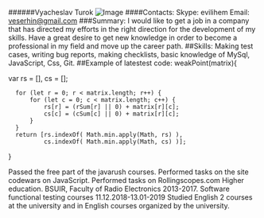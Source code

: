 ######Vyacheslav Turok
![Image](https://pp.userapi.com/c845321/v845321979/13af3b/A0LQ5YAv0R0.jpg)
####Contacts: Skype: evilihem Email: veserhin@gmail.com
###Summary: 
I would like to get a job in a company that has directed my efforts in the right direction for the development of my skills. Have a great desire to get new knowledge in order to become a professional in my field and move up the career path. 
##Skills: 
Making test cases, writing bug reports, making checklists, basic knowledge of MySql, JavaScript, Css, Git.
##Example of latestest code:
weakPoint(matrix){

  var rs = [], cs = [];

      for (let r = 0; r < matrix.length; r++) {
          for (let c = 0; c < matrix.length; c++) {
              rs[r] = (rSum[r] || 0) + matrix[r][c];
              cs[c] = (cSum[c] || 0) + matrix[r][c];            
          }
      }
      return [rs.indexOf( Math.min.apply(Math, rs) ), 
              cs.indexOf( Math.min.apply(Math, cs) )];
}



 Passed the free part of the javarush courses. Performed tasks on the site codewars on JavaScript. Performed tasks on Rollingscopes.com
 Higher education. BSUIR, Faculty of Radio Electronics 2013-2017. Software functional testing courses 11.12.2018-13.01-2019
 Studied English 2 courses at the university and in English courses organized by the university.

